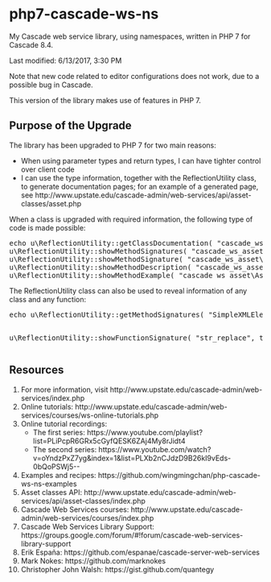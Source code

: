 # php7-cascade-ws-ns
My Cascade web service library, using namespaces, written in PHP 7 for Cascade 8.4. 
<p>Last modified: 6/13/2017, 3:30 PM</p>
<p>Note that new code related to editor configurations does not work, due to a possible bug in Cascade.</p>

<p>This version of the library makes use of features in PHP 7.</p>

<h2>Purpose of the Upgrade</h2>
<p>The library has been upgraded to PHP 7 for two main reasons:</p>
<ul>
<li>When using parameter types and return types, I can have tighter control over client code</li>
<li>I can use the type information, together with the ReflectionUtility class, to generate documentation pages; for an example of a generated page, see http://www.upstate.edu/cascade-admin/web-services/api/asset-classes/asset.php</li>
</ul>
<p>When a class is upgraded with required information, the following type of code is made possible:</p>
<pre>
echo u\ReflectionUtility::getClassDocumentation( "cascade_ws_asset\Asset", true );
u\ReflectionUtility::showMethodSignatures( "cascade_ws_asset\Asset" );
u\ReflectionUtility::showMethodSignature( "cascade_ws_asset\Asset", "edit" );
u\ReflectionUtility::showMethodDescription( "cascade_ws_asset\Asset", "edit" );
u\ReflectionUtility::showMethodExample( "cascade_ws_asset\Asset", "edit" );
</pre>
<p>The ReflectionUtility class can also be used to reveal information of any class and any function:</p>
<pre>
echo u\ReflectionUtility::getMethodSignatures( "SimpleXMLElement", true ), BR;

u\ReflectionUtility::showFunctionSignature( "str_replace", true );
</pre>

<h2>Resources</h2>
<ol>
<li>For more information, visit http://www.upstate.edu/cascade-admin/web-services/index.php</li>
<li>Online tutorials: http://www.upstate.edu/cascade-admin/web-services/courses/ws-online-tutorials.php</li>
<li>Online tutorial recordings:
<ul><li>The first series: https://www.youtube.com/playlist?list=PLiPcpR6GRx5cGyfQESK6ZAj4My8rJidt4</li>
<li>The second series: https://www.youtube.com/watch?v=oYndzPxZ7yg&index=1&list=PLXb2nCJdzD9B26kI9vEds-0bQoPSWj5--</li></ul></li>
<li>Examples and recipes: https://github.com/wingmingchan/php-cascade-ws-ns-examples</li>
<li>Asset classes API: http://www.upstate.edu/cascade-admin/web-services/api/asset-classes/index.php</li>
<li>Cascade Web Services courses: http://www.upstate.edu/cascade-admin/web-services/courses/index.php</li>
<li>Cascade Web Services Library Support: https://groups.google.com/forum/#!forum/cascade-web-services-library-support</li>
<li>Erik España: https://github.com/espanae/cascade-server-web-services</li>
<li>Mark Nokes: https://github.com/marknokes</li>
<li>Christopher John Walsh: https://gist.github.com/quantegy</li>
